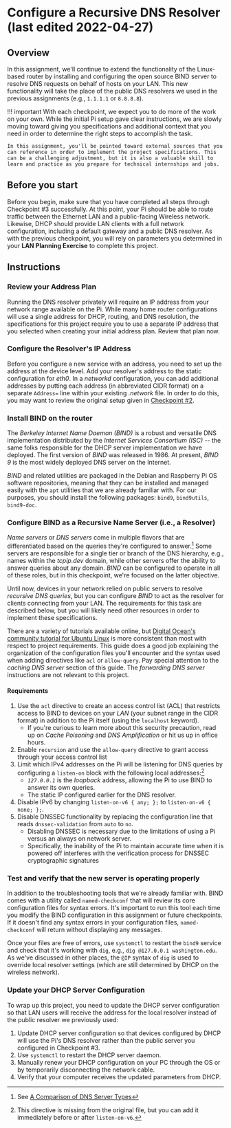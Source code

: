 # Configure a Recursive DNS Resolver (last edited 2022-04-27)
## Overview
In this assignment, we'll continue to extend the functionality of the Linux-based router by installing and configuring the open source BIND server to resolve DNS requests on behalf of hosts on your LAN. This new functionality will take the place of the public DNS resolvers we used in the previous assignments (e.g., `1.1.1.1` or `8.8.8.8`).

!!! important
    With each checkpoint, we expect you to do more of the work on your own. While the initial Pi setup gave clear instructions, we are slowly moving toward giving you specifications and additional context that you need in order to determine the right steps to accomplish the task.

    In this assignment, you'll be pointed toward external sources that you can reference in order to implement the project specifications. This can be a challenging adjustment, but it is also a valuable skill to learn and practice as you prepare for technical internships and jobs.

## Before you start
Before you begin, make sure that you have completed all steps through Checkpoint #3 successfully. At this point, your Pi should be able to route traffic between the Ethernet LAN and a public-facing Wireless network. Likewise, DHCP should provide LAN clients with a full network configuration, including a default gateway and a public DNS resolver. As with the previous checkpoint, you will rely on parameters you determined in your **LAN Planning Exercise** to complete this project.

## Instructions

### Review your Address Plan

Running the DNS resolver privately will require an IP address from your network range available on the Pi. While many home router configurations will use a single address for DHCP, routing, and DNS resolution, the specifications for this project require you to use a separate IP address that you selected when creating your initial address plan. Review that plan now.

### Configure the Resolver's IP Address

Before you configure a new service with an address, you need to set up the address at the device level. Add your resolver's address to the static configuration for _eth0_. In a _networkd_ configuration, you can add additional addresses by putting each address (in abbreviated CIDR format) on a separate `Address=` line within your existing _.network_ file. In order to do this, you may want to review the original setup given in [Checkpoint #2](../dhcp-setup/#configure-static-addresses-for-your-raspberry-pi).

### Install BIND on the router

The _Berkeley Internet Name Daemon (BIND)_ is a robust and versatile DNS implementation distributed by the *Internet Services Consortium (ISC)* -- the same folks responsible for the DHCP server implementation we have deployed. The first version of _BIND_ was released in 1986. At present, _BIND 9_ is the most widely deployed DNS server on the Internet.

_BIND_ and related utilities are packaged in the Debian and Raspberry Pi OS software repositories, meaning that they can be installed and managed easily with the `apt` utilities that we are already familiar with. For our purposes, you should install the following packages: `bind9`, `bind9utils`, `bind9-doc`.

### Configure BIND as a Recursive Name Server (i.e., a Resolver)

_Name servers_ or _DNS servers_ come in multiple flavors that are differentiated based on the queries they're configured to answer.[^server-types] Some servers are responsible for a single tier or branch of the DNS hierarchy, e.g., names within the _tcpip.dev_ domain, while other servers offer the ability to answer queries about any domain. _BIND_ can be configured to operate in all of these roles, but in this checkpoint, we're focused on the latter objective. 

Until now, devices in your network relied on public servers to resolve _recursive DNS queries_, but you can configure _BIND_ to act as the resolver for clients connecting from your LAN. The requirements for this task are described below, but you will likely need other resources in order to implement these specifications.

There are a variety of tutorials available online, but [Digital Ocean's community tutorial for Ubuntu Linux](https://www.digitalocean.com/community/tutorials/how-to-configure-bind-as-a-caching-or-forwarding-dns-server-on-ubuntu-16-04) is more consistent than most with respect to project requirements. This guide does a good job explaining the organization of the configuration files you'll encounter and the syntax used when adding directives like `acl` or `allow-query`. Pay special attention to the _caching DNS server_ section of this guide. The _forwarding DNS server_ instructions are not relevant to this project.

[^server-types]: See [A Comparison of DNS Server Types](https://www.digitalocean.com/community/tutorials/a-comparison-of-dns-server-types-how-to-choose-the-right-dns-configuration)

#### Requirements

1. Use the `acl` directive to create an access control list (ACL) that restricts access to BIND to devices on your _LAN_ (your subnet range in the CIDR format) in addition to the Pi itself (using the `localhost` keyword).
    * If you're curious to learn more about this security precaution, read up on _Cache Poisoning_ and _DNS Amplification_ or hit us up in office hours.
1. Enable `recursion` and use the `allow-query` directive to grant access through your access control list 
1. Limit which IPv4 addresses on the Pi will be listening for DNS queries by configuring a `listen-on` block with the following local addresses:[^listen-on] 
    * _`127.0.0.1`_ is the _loopback_ address, allowing the Pi to use BIND to answer its own queries.
    * The static IP configured earlier for the DNS resolver.
1. Disable IPv6 by changing `listen-on-v6 { any; };` to `listen-on-v6 { none; };`.
1. Disable DNSSEC functionality by replacing the configuration line that reads `dnssec-validation` from `auto` to `no`.
    * Disabling DNSSEC is necessary due to the limitations of using a Pi versus an always on network server.
    * Specifically, the inability of the Pi to maintain accurate time when it is powered off interferes with the verification process for DNSSEC cryptographic signatures

[^listen-on]: This directive is missing from the original file, but you can add it immediately before or after `listen-on-v6`.

### Test and verify that the new server is operating properly
In addition to the troubleshooting tools that we're already familiar with. BIND comes with a utility called `named-checkconf` that will review its core configuration files for syntax errors. It's important to run this tool each time you modify the BIND configuration in this assignment or future checkpoints. If it doesn't find any syntax errors in your configuration files, `named-checkconf` will return without displaying any messages. 

Once your files are free of errors, use `systemctl` to restart the `bind9` service and check that it's working with `dig`, e.g., `dig @127.0.0.1 washington.edu`. As we've discussed in other places, the `@IP` syntax of `dig` is used to override local resolver settings (which are still determined by DHCP on the wireless network).

### Update your DHCP Server Configuration

To wrap up this project, you need to update the DHCP server configuration so that LAN users will receive the address for the local resolver instead of the public resolver we previously used:

1. Update DHCP server configuration so that devices configured by DHCP will use the Pi's DNS resolver rather than the public server you configured in Checkpoint #3.
1. Use `systemctl` to restart the DHCP server daemon.
1. Manually renew your DHCP configuration on your PC through the OS or by temporarily disconnecting the network cable.
1. Verify that your computer receives the updated parameters from DHCP.